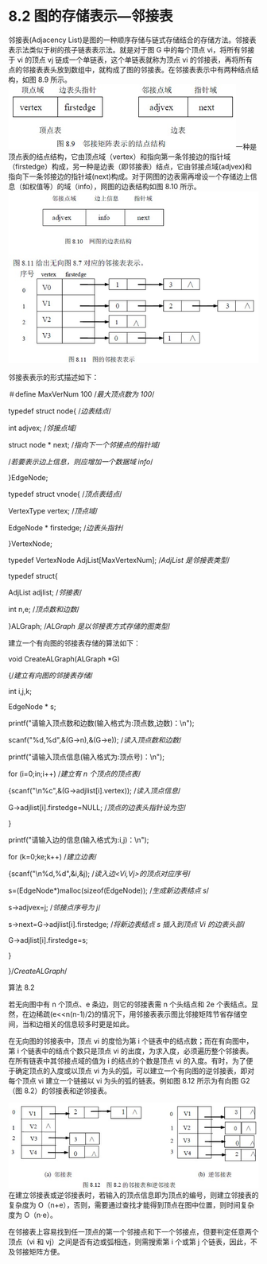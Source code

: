 # 8.2 图的存储表示—邻接表

邻接表(Adjacency List)是图的一种顺序存储与链式存储结合的存储方法。邻接表表示法类似于树的孩子链表表示法。就是对于图 G 中的每个顶点 vi，将所有邻接于 vi 的顶点 vj 链成一个单链表，这个单链表就称为顶点 vi 的邻接表，再将所有点的邻接表表头放到数组中，就构成了图的邻接表。在邻接表表示中有两种结点结构，如图 8.9 所示。![](img/c6049d63b32d4cad1c118a71b2c73304.jpg)一种是顶点表的结点结构，它由顶点域（vertex）和指向第一条邻接边的指针域（firstedge）构成，另一种是边表（即邻接表）结点，它由邻接点域(adjvex)和指向下一条邻接边的指针域(next)构成。对于网图的边表需再增设一个存储边上信息（如权值等）的域（info），网图的边表结构如图 8.10 所示。![](img/7f4b2c5a583ca2fda9871af11b490de0.jpg)

邻接表表示的形式描述如下：

＃define MaxVerNum 100 /*最大顶点数为 100*/

typedef struct node{ /*边表结点*/

int adjvex; /*邻接点域*/

struct node * next; /*指向下一个邻接点的指针域*/

/*若要表示边上信息，则应增加一个数据域 info*/

}EdgeNode;

typedef struct vnode{ /*顶点表结点*/

VertexType vertex; /*顶点域*/

EdgeNode * firstedge; /*边表头指针*/

}VertexNode;

typedef VertexNode AdjList[MaxVertexNum]; /*AdjList 是邻接表类型*/

typedef struct{

AdjList adjlist; /*邻接表*/

int n,e; /*顶点数和边数*/

}ALGraph; /*ALGraph 是以邻接表方式存储的图类型*/

建立一个有向图的邻接表存储的算法如下：

void CreateALGraph(ALGraph *G)

{/*建立有向图的邻接表存储*/

int i,j,k;

EdgeNode * s;

printf("请输入顶点数和边数(输入格式为:顶点数,边数)：\n");

scanf("%d,%d",&(G->n),&(G->e)); /*读入顶点数和边数*/

printf("请输入顶点信息(输入格式为:顶点号<CR>)：\n");

for (i=0;i<G->n;i++) /*建立有 n 个顶点的顶点表*/

{scanf("\n%c",&(G->adjlist[i].vertex)); /*读入顶点信息*/

G->adjlist[i].firstedge=NULL; /*顶点的边表头指针设为空*/

}

printf("请输入边的信息(输入格式为:i,j)：\n");

for (k=0;k<G->e;k++) /*建立边表*/

{scanf("\n%d,%d",&i,&j); /*读入边<Vi,Vj>的顶点对应序号*/

s=(EdgeNode*)malloc(sizeof(EdgeNode)); /*生成新边表结点 s*/

s->adjvex=j; /*邻接点序号为 j*/

s->next=G->adjlist[i].firstedge; /*将新边表结点 s 插入到顶点 Vi 的边表头部*/

G->adjlist[i].firstedge=s;

}

}/*CreateALGraph*/

算法 8.2

若无向图中有 n 个顶点、e 条边，则它的邻接表需 n 个头结点和 2e 个表结点。显然，在边稀疏(e<<n(n-1)/2)的情况下，用邻接表表示图比邻接矩阵节省存储空间，当和边相关的信息较多时更是如此。

在无向图的邻接表中，顶点 vi 的度恰为第 i 个链表中的结点数；而在有向图中，第 i 个链表中的结点个数只是顶点 vi 的出度，为求入度，必须遍历整个邻接表。在所有链表中其邻接点域的值为 i 的结点的个数是顶点 vi 的入度。有时，为了便于确定顶点的入度或以顶点 vi 为头的弧，可以建立一个有向图的逆邻接表，即对每个顶点 vi 建立一个链接以 vi 为头的弧的链表。例如图 8.12 所示为有向图 G2（图 8.2）的邻接表和逆邻接表。

![](img/eb7ad3aec966a9a33fb15b94d193623f.jpg)在建立邻接表或逆邻接表时，若输入的顶点信息即为顶点的编号，则建立邻接表的复杂度为 O（n+e），否则，需要通过查找才能得到顶点在图中位置，则时间复杂度为 O（n·e）。

在邻接表上容易找到任一顶点的第一个邻接点和下一个邻接点，但要判定任意两个顶点（vi 和 vj）之间是否有边或弧相连，则需搜索第 i 个或第 j 个链表，因此，不及邻接矩阵方便。